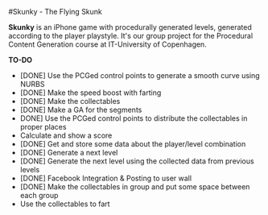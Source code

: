 #Skunky - The Flying Skunk 

**Skunky** is an iPhone game with procedurally generated levels, generated according to the player playstyle. It's our group project for the Procedural Content Generation course at IT-University of Copenhagen. 

**TO-DO**

* [DONE] Use the PCGed control points to generate a smooth curve using NURBS
* [DONE] Make the speed boost with farting
* [DONE] Make the collectables
* [DONE] Make a GA for the segments
* DONE] Use the PCGed control points to distribute the collectables in proper places
* Calculate and show a score
* [DONE] Get and store some data about the player/level combination
* [DONE] Generate a next level
* [DONE] Generate the next level using the collected data from previous levels
* [DONE] Facebook Integration & Posting to user wall
* [DONE] Make the collectables in group and put some space between each group
* Use the collectables to fart